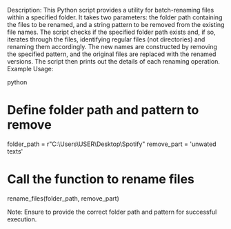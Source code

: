 Description:
This Python script provides a utility for batch-renaming files within a specified folder. It takes two parameters: the folder path containing the files to be renamed, and a string pattern to be removed from the existing file names. The script checks if the specified folder path exists and, if so, iterates through the files, identifying regular files (not directories) and renaming them accordingly. The new names are constructed by removing the specified pattern, and the original files are replaced with the renamed versions. The script then prints out the details of each renaming operation.
Example Usage:

python

# Define folder path and pattern to remove
folder_path = r"C:\Users\USER\Desktop\Spotify"
remove_part = 'unwated texts'

# Call the function to rename files
rename_files(folder_path, remove_part)

Note: Ensure to provide the correct folder path and pattern for successful execution.
